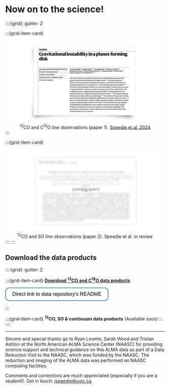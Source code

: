 # Now on to the science!

<!-- The science we did: -->

::::{grid}
:gutter: 2

:::{grid-item-card}

<a href="https://www.nature.com/articles/s41586-024-07877-0" target="_blank">
  <img alt="https://www.nature.com/articles/s41586-024-07877-0" src="../_static/paper1.jpg">
</a>

<!-- <p></p> -->

<!-- <a href="https://github.com/jjspeedie/workflow.2021.1.0690.S" target="_blank">Speedie et al. 2024</a> presents the program's <sup>13</sup>CO and C<sup>13</sup>O line observations. -->
<center><sup>13</sup>CO and C<sup>13</sup>O line observations (paper 1). <a href="https://www.nature.com/articles/s41586-024-07877-0" target="_blank">Speedie et al. 2024</a></center>
:::

:::{grid-item-card}

<a href="https://github.com/jjspeedie/workflow.2021.1.0690.S" target="_blank">
  <img alt="https://github.com/jjspeedie/workflow.2021.1.0690.S" src="../_static/paper2.png">
</a>

<!-- <p></p> -->

<!-- The <sup>12</sup>CO and SO line observations will be presented in <a href="https://github.com/jjspeedie/workflow.2021.1.0690.S" target="_blank">Speedie et al. in prep</a>. -->
<center><sup>12</sup>CO and SO line observations (paper 2). Speedie et al. in review</center>
:::
::::

## Download the data products

<!-- What science will you do? -->


::::{grid}
:gutter: 2


:::{grid-item-card}
<a href="https://doi.org/10.11570/24.0087" target="_blank">**Download <sup>13</sup>CO and C<sup>18</sup>O data products**</a>

<a href="https://ws-cadc.canfar.net/minoc/files/dXJpPWNhZGM6dmF1bHQvZGU5YTU4ZGMtNDlmNS00Y2Y5LWE4NmQtY2Q3NzgyOTFjNThhJmdudD1SZWFkR3JhbnQ=~CAUdFb1OE1B_MA_c6SdosCTlq8du0JScsTXtsXLqdCSDzxUJkUk3Pets9g-vPD1mT_1Je6vNEm7JYYFnmj4mrHpsyinugi2XiW2kp173HOQJoo33cX14C4wS6REKMrzYL1drJKIPurd5ZlLzxM7Ti5JoBivRZMLx7tEBdHHex4421NUUNJAdNyPoEZ8_2rLjL9xhR6pQUixhQNr0hUTn25blRff7ng-by2gzPiCpEF5GZ_cUhzMaZZI6MIhmHoUMXqPcXie3OFy2ZDF5mJeD4x1bjNIHBlEfcaZCGtp-3HVqyvn7Q5zypN76dxzd7zcyO8qxUuBPhlFRbhdGRwp2JELgMCaFWxmE7Zu-WvEDCILt4wbp3QGUw9uFG6Rfen3tu7f2jyIcJttyHgTOy5bOwsm0_5P9ZD6OLG-G-8u2u53n8vuc4nFJzG6QSkifUZvxJZzg4zY5aQwj4Rp_eI0Kaf7CtiWo0wvyIz8Cwf133dTz6tBMiCmPL8big-htCOhwsWxx2kg1cBcdvq3XsJtGDrkjxfO41xNRhY7Exmlwk_EW2mDzBe38kuckhbZGu_aW0Z6XMJrc19wXhIfMsvLe2YAc-8u1TBYplX6KEkvOAo8CNbMRxYRJZ4QN0TGJYejLogPiENJjULwm0jJKEVI6tyDy8r-8cGjo7mZ1x12trA4=/cadc:vault/de9a58dc-49f5-4cf9-a86d-cd778291c58a:fo/README.html" target="_blank">
  <button style="
        background-color: white;
        border: 2px solid #4682b4;
        border-radius: 12px;
        color: black;
        padding: 10px 20px;
        font-size: 16px;
        cursor: pointer;
        transition: background-color 0.3s ease;
        "
        onmouseover="this.style.backgroundColor='#e1f2fc';"
        onmouseout="this.style.backgroundColor='white';">
  Direct link to data repository's README
  </button>
</a>


:::

:::{grid-item-card}
**<sup>12</sup>CO, SO & continuum data products** (Available soon)
:::
::::







<!-- <div style="background-color:#ddf1f4;">

````{card} Continuum measurement set & images

* **ABAur_continuum.bin30s.ms (524 MB)**

(Available to download soon)

````
</div>

<div style="background-color:#fff6cc;">

````{card} Line measurement sets & image cubes
Continuum-subtracted spectral line measurement sets:

* **ABAur_12CO.bin30s.ms.contsub (28 GB)**

* **<a href="https://www.canfar.net/storage/vault/list/AstroDataCitationDOI/CISTI.CANFAR/24.0087/data/2021.1.00690.S/measurement_sets" target="_blank">ABAur_13CO.bin30s.ms.contsub (28 GB)</a>**

* **<a href="https://www.canfar.net/storage/vault/list/AstroDataCitationDOI/CISTI.CANFAR/24.0087/data/2021.1.00690.S/measurement_sets" target="_blank">ABAur_C18O.bin30s.ms.contsub (15 GB)</a>**

* **ABAur_SO.bin30s.ms.contsub (15 GB)**

Non-continuum-subtracted spectral line measurement sets:

* **ABAur_12CO.bin30s.ms (28 GB)**

* **<a href="https://www.canfar.net/storage/vault/list/AstroDataCitationDOI/CISTI.CANFAR/24.0087/data/2021.1.00690.S/measurement_sets" target="_blank">ABAur_13CO.bin30s.ms (28 GB)</a>**

* **<a href="https://www.canfar.net/storage/vault/list/AstroDataCitationDOI/CISTI.CANFAR/24.0087/data/2021.1.00690.S/measurement_sets" target="_blank">ABAur_C18O.bin30s.ms (15 GB)</a>**

* **ABAur_SO.bin30s.ms (15 GB)**

The <sup>13</sup>CO and C<sup>18</sup>O data are available to download; the <sup>12</sup>CO and SO will be available soon.
````
</div> -->

---

Sincere and special thanks go to Ryan Loomis, Sarah Wood and Tristan Ashton at the North American ALMA Science Center (NAASC) for providing science support and technical guidance on this ALMA data as part of a Data Reduction Visit to the NAASC, which was funded by the NAASC. The reduction and imaging of the ALMA data was performed on NAASC computing facilities.

Comments and corrections are much appreciated (especially if you are a student!). Get in touch: jspeedie@uvic.ca.
